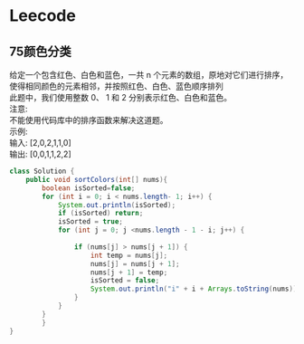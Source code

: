 # Leecode

## 75颜色分类

给定一个包含红色、白色和蓝色，一共 n 个元素的数组，原地对它们进行排序，使得相同颜色的元素相邻，并按照红色、白色、蓝色顺序排列  
此题中，我们使用整数 0、 1 和 2 分别表示红色、白色和蓝色。  
注意:  
不能使用代码库中的排序函数来解决这道题。  
示例:  
输入: [2,0,2,1,1,0]  
输出: [0,0,1,1,2,2]

```java
class Solution {
    public void sortColors(int[] nums){
        boolean isSorted=false;
        for (int i = 0; i < nums.length- 1; i++) {
            System.out.println(isSorted);
            if (isSorted) return;
            isSorted = true;
            for (int j = 0; j <nums.length - 1 - i; j++) {
                
                if (nums[j] > nums[j + 1]) {
                    int temp = nums[j];
                    nums[j] = nums[j + 1];
                    nums[j + 1] = temp;
                    isSorted = false;
                    System.out.println("i" + i + Arrays.toString(nums));
                }
            }
        }
        }
}
```